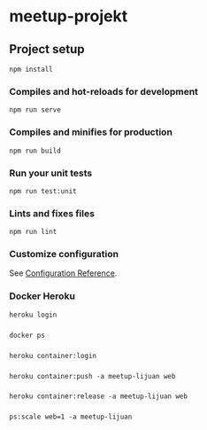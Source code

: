 # meetup-projekt

## Project setup
```
npm install
```

### Compiles and hot-reloads for development
```
npm run serve
```

### Compiles and minifies for production
```
npm run build
```

### Run your unit tests
```
npm run test:unit
```

### Lints and fixes files
```
npm run lint
```

### Customize configuration
See [Configuration Reference](https://cli.vuejs.org/config/).

### Docker Heroku
```
heroku login
```
###
```
docker ps
```
###
```
heroku container:login
```
###
```
heroku container:push -a meetup-lijuan web
```
###
```
heroku container:release -a meetup-lijuan web
```
###
```
ps:scale web=1 -a meetup-lijuan
```
